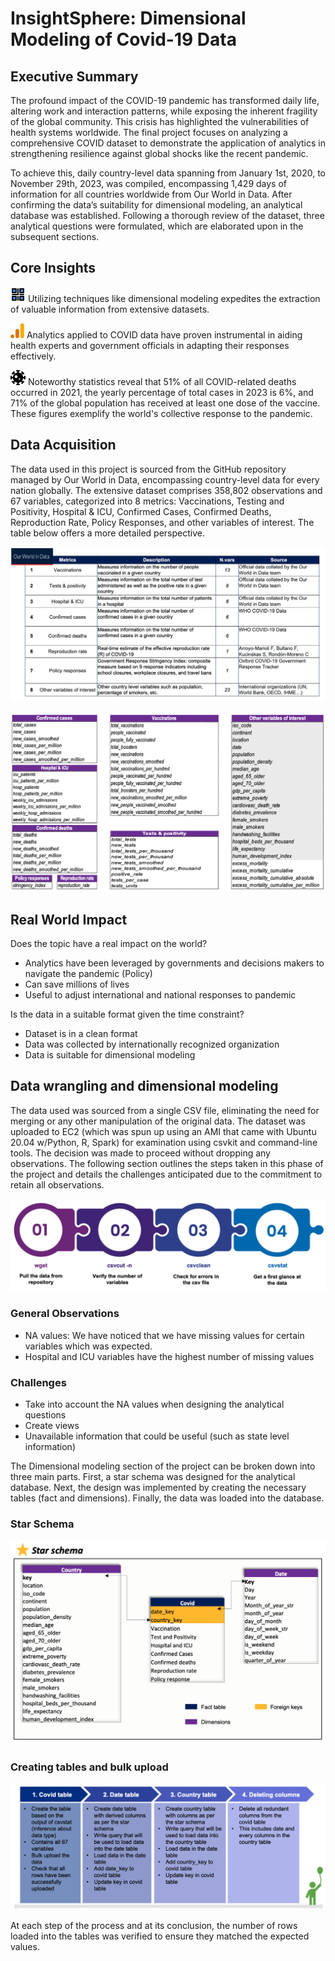 # InsightSphere: Dimensional Modeling of Covid-19 Data

## Executive Summary

The profound impact of the COVID-19 pandemic has transformed daily life, altering work and interaction patterns, while exposing the inherent fragility of the global community. This crisis has highlighted the vulnerabilities of health systems worldwide. The final project focuses on analyzing a comprehensive COVID dataset to demonstrate the application of analytics in strengthening resilience against global shocks like the recent pandemic.

To achieve this, daily country-level data spanning from January 1st, 2020, to November 29th, 2023, was compiled, encompassing 1,429 days of information for all countries worldwide from Our World in Data. After confirming the data’s suitability for dimensional modeling, an analytical database was established. Following a thorough review of the dataset, three analytical questions were formulated, which are elaborated upon in the subsequent sections.

## Core Insights

![dimension](https://github.com/arnab-raychaudhari/dimensional-modeling-covid-19/blob/87fb103daff130dd7ca1cc8512a94cf4b1e53499/dimension.svg) Utilizing techniques like dimensional modeling expedites the extraction of valuable information from extensive datasets.

![analytics](https://github.com/arnab-raychaudhari/dimensional-modeling-covid-19/blob/87fb103daff130dd7ca1cc8512a94cf4b1e53499/analytics.svg) Analytics applied to COVID data have proven instrumental in aiding health experts and government officials in adapting their responses effectively.

![covid](https://github.com/arnab-raychaudhari/dimensional-modeling-covid-19/blob/87fb103daff130dd7ca1cc8512a94cf4b1e53499/covid.svg) Noteworthy statistics reveal that 51% of all COVID-related deaths occurred in 2021, the yearly percentage of total cases in 2023 is 6%, and 71% of the global population has received at least one dose of the vaccine. These figures exemplify the world's collective response to the pandemic.

## Data Acquisition

The data used in this project is sourced from the GitHub repository managed by Our World in Data, encompassing country-level data for every nation globally. The extensive dataset comprises 358,802 observations and 67 variables, categorized into 8 metrics: Vaccinations, Testing and Positivity, Hospital & ICU, Confirmed Cases, Confirmed Deaths, Reproduction Rate, Policy Responses, and other variables of interest. The table below offers a more detailed perspective.

![Metric description and no.of variables](https://github.com/arnab-raychaudhari/dimensional-modeling-covid-19/blob/8ff0b8a95a326781f81672e5060a77bcf6bf128a/Metric-description-variable-count.png)

![Metric and variables](https://github.com/arnab-raychaudhari/dimensional-modeling-covid-19/blob/8ff0b8a95a326781f81672e5060a77bcf6bf128a/Metric-and-variables.png)

## Real World Impact

Does the topic have a real impact on the world?

- Analytics have been leveraged by governments and decisions makers to navigate the pandemic (Policy)
- Can save millions of lives
- Useful to adjust international and national responses to pandemic

Is the data in a suitable format given the time constraint?

- Dataset is in a clean format
- Data was collected by internationally recognized organization
- Data is suitable for dimensional modeling

## Data wrangling and dimensional modeling

The data used was sourced from a single CSV file, eliminating the need for merging or any other manipulation of the original data. The dataset was uploaded to EC2 (which was spun up using an AMI that came with Ubuntu 20.04 w/Python, R, Spark) for examination using csvkit and command-line tools. The decision was made to proceed without dropping any observations. The following section outlines the steps taken in this phase of the project and details the challenges anticipated due to the commitment to retain all observations.

![data wrangling](https://github.com/arnab-raychaudhari/dimensional-modeling-covid-19/blob/f6bc7726592bd9b4d7d2c89e68537258fee53278/data-wrangling.png)

### General Observations

- NA values: We have noticed that we have missing values for certain variables which was expected.
- Hospital and ICU variables have the highest number of missing values

### Challenges

- Take into account the NA values when designing the analytical questions
- Create views
- Unavailable information that could be useful (such as state level information)

The Dimensional modeling section of the project can be broken down into three main parts. First, a star schema was designed for the analytical database. Next, the design was implemented by creating the necessary tables (fact and dimensions). Finally, the data was loaded into the database.

### Star Schema

![start-schema](https://github.com/arnab-raychaudhari/dimensional-modeling-covid-19/blob/8f7fc52fcf74830fedb3fb70e4dc1be489fc592e/star-schema.png)

### Creating tables and bulk upload

![tables and bulk upload](https://github.com/arnab-raychaudhari/dimensional-modeling-covid-19/blob/e021d3e7f9902d1b62d6f074975cf35b12fa207c/tables-and-bulk-upload.png)

At each step of the process and at its conclusion, the number of rows loaded into the tables was verified to ensure they matched the expected values.
